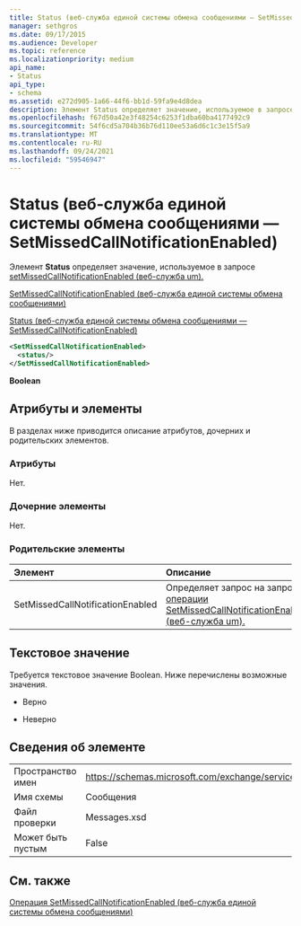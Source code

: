 ```yaml
---
title: Status (веб-служба единой системы обмена сообщениями — SetMissedCallNotificationEnabled)
manager: sethgros
ms.date: 09/17/2015
ms.audience: Developer
ms.topic: reference
ms.localizationpriority: medium
api_name:
- Status
api_type:
- schema
ms.assetid: e272d905-1a66-44f6-bb1d-59fa9e4d8dea
description: Элемент Status определяет значение, используемое в запросе setMissedCallNotificationEnabled (веб-служба um).
ms.openlocfilehash: f67d50a42e3f48254c6253f1dba60ba4177492c9
ms.sourcegitcommit: 54f6cd5a704b36b76d110ee53a6d6c1c3e15f5a9
ms.translationtype: MT
ms.contentlocale: ru-RU
ms.lasthandoff: 09/24/2021
ms.locfileid: "59546947"
---
```

# <a name="status-um-web-service---setmissedcallnotificationenabled"></a>Status (веб-служба единой системы обмена сообщениями — SetMissedCallNotificationEnabled)

Элемент **Status** определяет значение, используемое в запросе [setMissedCallNotificationEnabled (веб-служба um).](setmissedcallnotificationenabled-operation-um-web-service.md) 
  
[SetMissedCallNotificationEnabled (веб-служба единой системы обмена сообщениями)](setmissedcallnotificationenabled-um-web-service.md)
  
[Status (веб-служба единой системы обмена сообщениями — SetMissedCallNotificationEnabled)](status-um-web-servicesetmissedcallnotificationenabled.md)
  
```xml
<SetMissedCallNotificationEnabled>
  <status/>
</SetMissedCallNotificationEnabled>
```

 **Boolean**
## <a name="attributes-and-elements"></a>Атрибуты и элементы

В разделах ниже приводится описание атрибутов, дочерних и родительских элементов.
  
### <a name="attributes"></a>Атрибуты

Нет.
  
### <a name="child-elements"></a>Дочерние элементы

Нет.
  
### <a name="parent-elements"></a>Родительские элементы

|**Элемент**|**Описание**|
|:-----|:-----|
|SetMissedCallNotificationEnabled  <br/> |Определяет запрос на запрос [операции SetMissedCallNotificationEnabled (веб-служба um).](setmissedcallnotificationenabled-operation-um-web-service.md)  <br/> |
   
## <a name="text-value"></a>Текстовое значение

Требуется текстовое значение Boolean. Ниже перечислены возможные значения.
  
- Верно
    
- Неверно
    
## <a name="element-information"></a>Сведения об элементе

|||
|:-----|:-----|
|Пространство имен  <br/> |https://schemas.microsoft.com/exchange/services/2006/messages  <br/> |
|Имя схемы  <br/> |Сообщения  <br/> |
|Файл проверки  <br/> |Messages.xsd  <br/> |
|Может быть пустым  <br/> |False  <br/> |
   
## <a name="see-also"></a>См. также



[Операция SetMissedCallNotificationEnabled (веб-служба единой системы обмена сообщениями)](setmissedcallnotificationenabled-operation-um-web-service.md)

